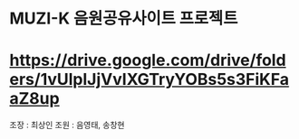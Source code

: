 # MUZI-K 음원공유사이트 프로젝트

# https://drive.google.com/drive/folders/1vUlplJjVvIXGTryYOBs5s3FiKFaaZ8up

조장 : 최상인
조원 : 음영태, 송창현
